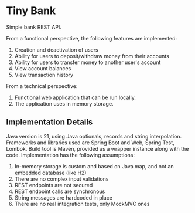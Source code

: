 # Tiny Bank

Simple bank REST API.

From a functional perspective, the following features are implemented:

1. Creation and deactivation of users
2. Ability for users to deposit/withdraw money from their accounts
3. Ability for users to transfer money to another user's account
4. View account balances
5. View transaction history

From a technical perspective:

1. Functional web application that can be run locally.
2. The application uses in memory storage.

## Implementation Details

Java version is 21, using Java optionals, records and string interpolation. Frameworks and libraries used are Spring
Boot and Web, Spring Test, Lombok. Build tool is Maven, provided as a wrapper instance along with the code.
Implementation has the following assumptions:

1. In-memory storage is custom and based on Java map, and not an embedded database (like H2)
2. There are no complex input validations
3. REST endpoints are not secured
4. REST endpoint calls are synchronous
5. String messages are hardcoded in place
6. There are no real integration tests, only MockMVC ones
